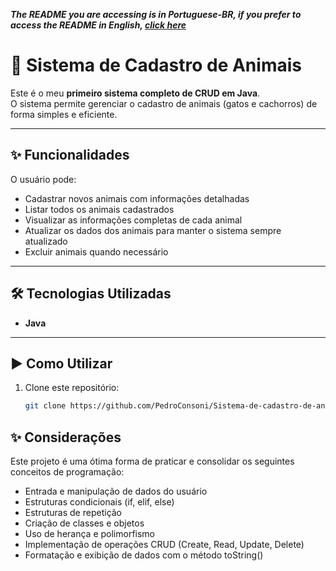 ***The README you are accessing is in Portuguese-BR, if you prefer to access the README in English, [click here](README.md)***


# 🐾 Sistema de Cadastro de Animais

Este é o meu **primeiro sistema completo de CRUD em Java**.  
O sistema permite gerenciar o cadastro de animais (gatos e cachorros) de forma simples e eficiente.

---

## ✨ Funcionalidades

O usuário pode:

- Cadastrar novos animais com informações detalhadas  
- Listar todos os animais cadastrados  
- Visualizar as informações completas de cada animal  
- Atualizar os dados dos animais para manter o sistema sempre atualizado  
- Excluir animais quando necessário  

---

## 🛠️ Tecnologias Utilizadas

- **Java**

---

## ▶️ Como Utilizar

1. Clone este repositório:  
   ```bash
   git clone https://github.com/PedroConsoni/Sistema-de-cadastro-de-animais.git
   ```
## ✨ Considerações
Este projeto é uma ótima forma de praticar e consolidar os seguintes conceitos de programação:

- Entrada e manipulação de dados do usuário
- Estruturas condicionais (if, elif, else)
- Estruturas de repetição
- Criação de classes e objetos
- Uso de herança e polimorfismo
- Implementação de operações CRUD (Create, Read, Update, Delete)
- Formatação e exibição de dados com o método toString()
